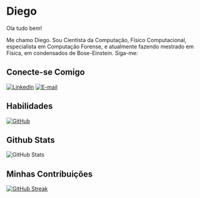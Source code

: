 # Diego

Ola tudo bem! 

Me chamo Diego. Sou Cientista da Computação, Físico Computacional, especialista em Computação Forense, 
 e atualmente fazendo mestrado em Física, em condensados de Bose-Einstein. Siga-me:

## Conecte-se Comigo
[![LinkedIn](https://img.shields.io/badge/LinkedIn-000?style=for-the-badge&logo=linkedin&logoColor=0E76A8)](https://www.linkedin.com/in/diego-prosperi-turibio-2b0180198/)
[![E-mail](https://img.shields.io/badge/-Email-000?style=for-the-badge&logo=microsoft-outlook&logoColor=007BFF)](mailto:diegoprosperituribio@gmail.com)
## Habilidades
[![GitHub](https://img.shields.io/badge/GitHbt-000?style=for-the-badge&logo=github&logoColor=white)](https://github.com/dpturibio)
## Github Stats
![GitHub Stats](https://github-readme-stats.vercel.app/api?username=dpturibio&theme=transparent&bg_color=000&border_color=30A3DC&show_icons=true&icon_color=30A3DC&title_color=E94D5F&text_color=FFF)
## Minhas Contribuições

[![GitHub Streak](https://streak-stats.demolab.com/?user=dpturibio&theme=bear&background=000&border=30A3DC&dates=FFF)](https://git.io/streak-stats)
